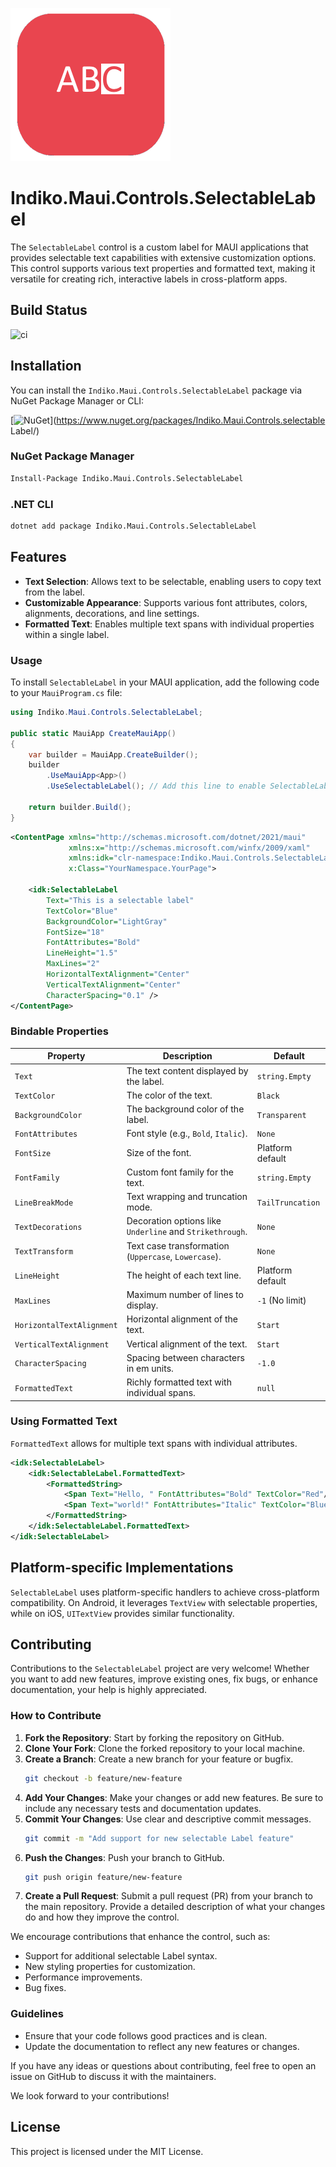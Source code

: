 ![Indiko.Maui.Controls.SelectableLabel](nuget.png)

# Indiko.Maui.Controls.SelectableLabel

The `SelectableLabel` control is a custom label for MAUI applications that provides selectable text capabilities with extensive customization options. This control supports various text properties and formatted text, making it versatile for creating rich, interactive labels in cross-platform apps.


## Build Status
![ci](https://github.com/0xc3u/Indiko.Maui.Controls.SelectableLabel/actions/workflows/ci.yml/badge.svg)

## Installation

You can install the `Indiko.Maui.Controls.SelectableLabel` package via NuGet Package Manager or CLI:

[![NuGet](https://img.shields.io/nuget/v/Indiko.Maui.Controls.SelectableLabel.svg?label=NuGet)](https://www.nuget.org/packages/Indiko.Maui.Controls.selectable Label/)

### NuGet Package Manager
```bash
Install-Package Indiko.Maui.Controls.SelectableLabel
```

### .NET CLI
```bash
dotnet add package Indiko.Maui.Controls.SelectableLabel
```


## Features

- **Text Selection**: Allows text to be selectable, enabling users to copy text from the label.
- **Customizable Appearance**: Supports various font attributes, colors, alignments, decorations, and line settings.
- **Formatted Text**: Enables multiple text spans with individual properties within a single label.


### Usage

To install `SelectableLabel` in your MAUI application, add the following code to your `MauiProgram.cs` file:

```csharp
using Indiko.Maui.Controls.SelectableLabel;

public static MauiApp CreateMauiApp()
{
    var builder = MauiApp.CreateBuilder();
    builder
        .UseMauiApp<App>()
        .UseSelectableLabel(); // Add this line to enable SelectableLabel handler

    return builder.Build();
}
```


```xml
<ContentPage xmlns="http://schemas.microsoft.com/dotnet/2021/maui"
             xmlns:x="http://schemas.microsoft.com/winfx/2009/xaml"
             xmlns:idk="clr-namespace:Indiko.Maui.Controls.SelectableLabel"
             x:Class="YourNamespace.YourPage">

    <idk:SelectableLabel
        Text="This is a selectable label"
        TextColor="Blue"
        BackgroundColor="LightGray"
        FontSize="18"
        FontAttributes="Bold"
        LineHeight="1.5"
        MaxLines="2"
        HorizontalTextAlignment="Center"
        VerticalTextAlignment="Center"
        CharacterSpacing="0.1" />
</ContentPage>
```

### Bindable Properties

| Property              | Description                                                   | Default       |
|-----------------------|---------------------------------------------------------------|---------------|
| `Text`                | The text content displayed by the label.                      | `string.Empty`|
| `TextColor`           | The color of the text.                                        | `Black`       |
| `BackgroundColor`     | The background color of the label.                            | `Transparent` |
| `FontAttributes`      | Font style (e.g., `Bold`, `Italic`).                          | `None`        |
| `FontSize`            | Size of the font.                                             | Platform default|
| `FontFamily`          | Custom font family for the text.                              | `string.Empty`|
| `LineBreakMode`       | Text wrapping and truncation mode.                            | `TailTruncation`|
| `TextDecorations`     | Decoration options like `Underline` and `Strikethrough`.      | `None`        |
| `TextTransform`       | Text case transformation (`Uppercase`, `Lowercase`).          | `None`        |
| `LineHeight`          | The height of each text line.                                 | Platform default|
| `MaxLines`            | Maximum number of lines to display.                           | `-1` (No limit)|
| `HorizontalTextAlignment` | Horizontal alignment of the text.                         | `Start`       |
| `VerticalTextAlignment`   | Vertical alignment of the text.                           | `Start`       |
| `CharacterSpacing`    | Spacing between characters in em units.                       | `-1.0`        |
| `FormattedText`       | Richly formatted text with individual spans.                  | `null`        |

### Using Formatted Text

`FormattedText` allows for multiple text spans with individual attributes.

```xml
<idk:SelectableLabel>
    <idk:SelectableLabel.FormattedText>
        <FormattedString>
            <Span Text="Hello, " FontAttributes="Bold" TextColor="Red"/>
            <Span Text="world!" FontAttributes="Italic" TextColor="Blue" />
        </FormattedString>
    </idk:SelectableLabel.FormattedText>
</idk:SelectableLabel>
```

## Platform-specific Implementations

`SelectableLabel` uses platform-specific handlers to achieve cross-platform compatibility. On Android, it leverages `TextView` with selectable properties, while on iOS, `UITextView` provides similar functionality.

## Contributing

Contributions to the `SelectableLabel` project are very welcome! Whether you want to add new features, improve existing ones, fix bugs, or enhance documentation, your help is highly appreciated.

### How to Contribute

1. **Fork the Repository**: Start by forking the repository on GitHub.
2. **Clone Your Fork**: Clone the forked repository to your local machine.
3. **Create a Branch**: Create a new branch for your feature or bugfix.
    ```bash
    git checkout -b feature/new-feature
    ```
4. **Add Your Changes**: Make your changes or add new features. Be sure to include any necessary tests and documentation updates.
5. **Commit Your Changes**: Use clear and descriptive commit messages.
    ```bash
    git commit -m "Add support for new selectable Label feature"
    ```
6. **Push the Changes**: Push your branch to GitHub.
    ```bash
    git push origin feature/new-feature
    ```
7. **Create a Pull Request**: Submit a pull request (PR) from your branch to the main repository. Provide a detailed description of what your changes do and how they improve the control.

We encourage contributions that enhance the control, such as:
- Support for additional selectable Label syntax.
- New styling properties for customization.
- Performance improvements.
- Bug fixes.

### Guidelines

- Ensure that your code follows good practices and is clean.
- Update the documentation to reflect any new features or changes.

If you have any ideas or questions about contributing, feel free to open an issue on GitHub to discuss it with the maintainers.

We look forward to your contributions!
## License

This project is licensed under the MIT License.
